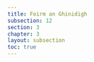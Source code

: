 ```yaml
---
title: Foirm an Ghinidigh
subsection: 12
section: 3
chapter: 3
layout: subsection
toc: true
---
```

